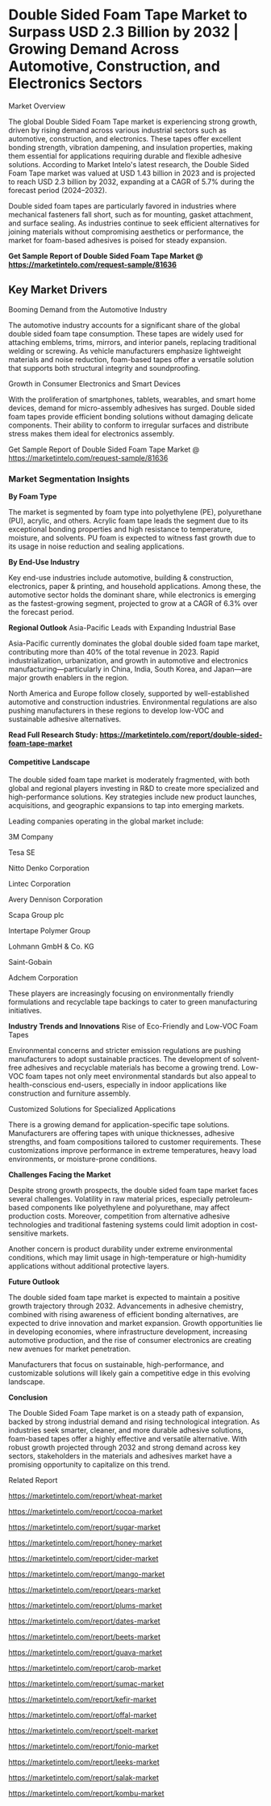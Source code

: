 # Double Sided Foam Tape Market to Surpass USD 2.3 Billion by 2032 | Growing Demand Across Automotive, Construction, and Electronics Sectors
Market Overview

The global Double Sided Foam Tape market is experiencing strong growth, driven by rising demand across various industrial sectors such as automotive, construction, and electronics. These tapes offer excellent bonding strength, vibration dampening, and insulation properties, making them essential for applications requiring durable and flexible adhesive solutions. According to Market Intelo's latest research, the Double Sided Foam Tape market was valued at USD 1.43 billion in 2023 and is projected to reach USD 2.3 billion by 2032, expanding at a CAGR of 5.7% during the forecast period (2024–2032).

Double sided foam tapes are particularly favored in industries where mechanical fasteners fall short, such as for mounting, gasket attachment, and surface sealing. As industries continue to seek efficient alternatives for joining materials without compromising aesthetics or performance, the market for foam-based adhesives is poised for steady expansion.

**Get Sample Report of Double Sided Foam Tape Market @ https://marketintelo.com/request-sample/81636**

## Key Market Drivers
Booming Demand from the Automotive Industry

The automotive industry accounts for a significant share of the global double sided foam tape consumption. These tapes are widely used for attaching emblems, trims, mirrors, and interior panels, replacing traditional welding or screwing. As vehicle manufacturers emphasize lightweight materials and noise reduction, foam-based tapes offer a versatile solution that supports both structural integrity and soundproofing.

Growth in Consumer Electronics and Smart Devices

With the proliferation of smartphones, tablets, wearables, and smart home devices, demand for micro-assembly adhesives has surged. Double sided foam tapes provide efficient bonding solutions without damaging delicate components. Their ability to conform to irregular surfaces and distribute stress makes them ideal for electronics assembly.

Get Sample Report of Double Sided Foam Tape Market @ https://marketintelo.com/request-sample/81636

### Market Segmentation Insights
**By Foam Type**

The market is segmented by foam type into polyethylene (PE), polyurethane (PU), acrylic, and others. Acrylic foam tape leads the segment due to its exceptional bonding properties and high resistance to temperature, moisture, and solvents. PU foam is expected to witness fast growth due to its usage in noise reduction and sealing applications.

**By End-Use Industry**

Key end-use industries include automotive, building & construction, electronics, paper & printing, and household applications. Among these, the automotive sector holds the dominant share, while electronics is emerging as the fastest-growing segment, projected to grow at a CAGR of 6.3% over the forecast period.

**Regional Outlook**
Asia-Pacific Leads with Expanding Industrial Base

Asia-Pacific currently dominates the global double sided foam tape market, contributing more than 40% of the total revenue in 2023. Rapid industrialization, urbanization, and growth in automotive and electronics manufacturing—particularly in China, India, South Korea, and Japan—are major growth enablers in the region.

North America and Europe follow closely, supported by well-established automotive and construction industries. Environmental regulations are also pushing manufacturers in these regions to develop low-VOC and sustainable adhesive alternatives.

**Read Full Research Study: https://marketintelo.com/report/double-sided-foam-tape-market**

#### Competitive Landscape

The double sided foam tape market is moderately fragmented, with both global and regional players investing in R&D to create more specialized and high-performance solutions. Key strategies include new product launches, acquisitions, and geographic expansions to tap into emerging markets.

Leading companies operating in the global market include:

3M Company

Tesa SE

Nitto Denko Corporation

Lintec Corporation

Avery Dennison Corporation

Scapa Group plc

Intertape Polymer Group

Lohmann GmbH & Co. KG

Saint-Gobain

Adchem Corporation

These players are increasingly focusing on environmentally friendly formulations and recyclable tape backings to cater to green manufacturing initiatives.

**Industry Trends and Innovations**
Rise of Eco-Friendly and Low-VOC Foam Tapes

Environmental concerns and stricter emission regulations are pushing manufacturers to adopt sustainable practices. The development of solvent-free adhesives and recyclable materials has become a growing trend. Low-VOC foam tapes not only meet environmental standards but also appeal to health-conscious end-users, especially in indoor applications like construction and furniture assembly.

Customized Solutions for Specialized Applications

There is a growing demand for application-specific tape solutions. Manufacturers are offering tapes with unique thicknesses, adhesive strengths, and foam compositions tailored to customer requirements. These customizations improve performance in extreme temperatures, heavy load environments, or moisture-prone conditions.

**Challenges Facing the Market**

Despite strong growth prospects, the double sided foam tape market faces several challenges. Volatility in raw material prices, especially petroleum-based components like polyethylene and polyurethane, may affect production costs. Moreover, competition from alternative adhesive technologies and traditional fastening systems could limit adoption in cost-sensitive markets.

Another concern is product durability under extreme environmental conditions, which may limit usage in high-temperature or high-humidity applications without additional protective layers.

**Future Outlook**

The double sided foam tape market is expected to maintain a positive growth trajectory through 2032. Advancements in adhesive chemistry, combined with rising awareness of efficient bonding alternatives, are expected to drive innovation and market expansion. Growth opportunities lie in developing economies, where infrastructure development, increasing automotive production, and the rise of consumer electronics are creating new avenues for market penetration.

Manufacturers that focus on sustainable, high-performance, and customizable solutions will likely gain a competitive edge in this evolving landscape.

**Conclusion**

The Double Sided Foam Tape market is on a steady path of expansion, backed by strong industrial demand and rising technological integration. As industries seek smarter, cleaner, and more durable adhesive solutions, foam-based tapes offer a highly effective and versatile alternative. With robust growth projected through 2032 and strong demand across key sectors, stakeholders in the materials and adhesives market have a promising opportunity to capitalize on this trend.

Related Report

https://marketintelo.com/report/wheat-market

https://marketintelo.com/report/cocoa-market

https://marketintelo.com/report/sugar-market

https://marketintelo.com/report/honey-market

https://marketintelo.com/report/cider-market

https://marketintelo.com/report/mango-market

https://marketintelo.com/report/pears-market

https://marketintelo.com/report/plums-market

https://marketintelo.com/report/dates-market

https://marketintelo.com/report/beets-market

https://marketintelo.com/report/guava-market

https://marketintelo.com/report/carob-market

https://marketintelo.com/report/sumac-market

https://marketintelo.com/report/kefir-market

https://marketintelo.com/report/offal-market

https://marketintelo.com/report/spelt-market

https://marketintelo.com/report/fonio-market

https://marketintelo.com/report/leeks-market

https://marketintelo.com/report/salak-market

https://marketintelo.com/report/kombu-market

